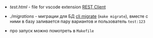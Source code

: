 * _test.html_ - file for vscode extension [REST Client](https://marketplace.visualstudio.com/items?itemName=humao.rest-client)

* _./migrations_ - миграции для БД [cli migrate](https://github.com/golang-migrate/migrate) (`make migrate`), вместе с ними в базу заливается пару вариантов и пользователь `test:123`

* про запуск можно помотреть в `Makefile` 